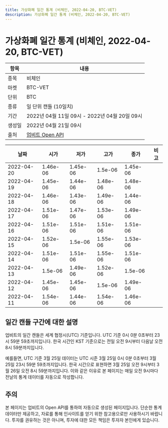 ```yaml
---
title: 가상화폐 일간 통계 (비체인, 2022-04-20, BTC-VET)
description: 가상화폐 일간 통계 (비체인, 2022-04-20, BTC-VET)
---
```



가상화폐 일간 통계 (비체인, 2022-04-20, BTC-VET)
===

|항목|내용|
|--|--|
|종목|비체인|
|마켓|BTC-VET|
|단위|BTC|
|종류|일 단위 캔들 (10일치)|
|기간|2022년 04월 11일 09시 - 2022년 04월 20일 09시|
|생성일|2022년 04월 21일 09시|
|출처|[업비트 Open API](https://docs.upbit.com)|


|날짜|시가|저가|고가|종가|비고|
|--|--|--|--|--|--|
|2022-04-20|1.46e-06|1.45e-06|1.5e-06|1.45e-06|    |
|2022-04-19|1.45e-06|1.44e-06|1.48e-06|1.48e-06|    |
|2022-04-18|1.46e-06|1.43e-06|1.49e-06|1.44e-06|    |
|2022-04-17|1.51e-06|1.47e-06|1.53e-06|1.49e-06|    |
|2022-04-16|1.51e-06|1.51e-06|1.51e-06|1.51e-06|    |
|2022-04-15|1.52e-06|1.5e-06|1.55e-06|1.53e-06|    |
|2022-04-14|1.51e-06|1.51e-06|1.55e-06|1.51e-06|    |
|2022-04-13|1.5e-06|1.49e-06|1.52e-06|1.5e-06|    |
|2022-04-12|1.45e-06|1.45e-06|1.5e-06|1.49e-06|    |
|2022-04-11|1.54e-06|1.44e-06|1.54e-06|1.46e-06|    |


일간 캔들 구간에 대한 설명
---


업비트의 일간 캔들은 세계 협정시(UTC) 기준입니다. 
UTC 기준 0시 0분 0초부터 23시 59분 59초까지입니다. 
한국 시간인 KST 기준으로는 전일 오전 9시부터 다음날 오전 8시 59분까지입니다. 


예를들면, UTC 기준 3월 25일 데이터는 UTC 시준 3월 25일 0시 0분 0초부터 3월 25일 23시 59분 59초까지입니다. 
한국 시간으로 표현하면 3월 25일 오전 9시부터 3월 26일 오전 8시 59분까지입니다. 
이와 같은 이유로 본 페이지는 매일 오전 9시마다 전날의 통계 데이터를 자동으로 작성합니다. 


주의
---


본 페이지는 업비트의 Open API를 통하여 자동으로 생성된 페이지입니다. 
단순한 통계 데이터만 제공하고, 자료를 통해 인사이트를 얻기 위한 참고용으로만 사용하시기 바랍니다. 
투자를 권유하는 것은 아니며, 투자에 대한 모든 책임은 투자자 본인에게 있습니다. 
